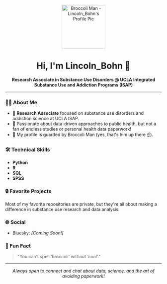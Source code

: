 <!-- Broccoli Man will watch over your profile! -->
<p align="center">
  <img src="https://avatars.githubusercontent.com/u/your-github-user-id?v=4" width="140" alt="Broccoli Man - Lincoln_Bohn's Profile Pic"/>
</p>

<h1 align="center">Hi, I'm Lincoln_Bohn 👋</h1>

<p align="center">
  <b>Research Associate in Substance Use Disorders @ UCLA Integrated Substance Use and Addiction Programs (ISAP)</b>
</p>

---

### 🧑‍🔬 About Me

- 🏥 **Research Associate** focused on substance use disorders and addiction science at UCLA ISAP.
- 🧠 Passionate about data-driven approaches to public health, but not a fan of endless studies or personal health data paperwork!
- 🥦 My profile is guarded by Broccoli Man (yes, that's him up there ☝️).

### 🛠️ Technical Skills

- **Python**
- **R**
- **SQL**
- **SPSS**

### 🔒 Favorite Projects

Most of my favorite repositories are private, but they're all about making a difference in substance use research and data analysis.

### 🌐 Social

- Bluesky: _[Coming Soon!]_

### 💬 Fun Fact

> "You can’t spell ‘broccoli’ without ‘cool’."

---

<p align="center">
  <i>Always open to connect and chat about data, science, and the art of avoiding paperwork!</i>
</p>
